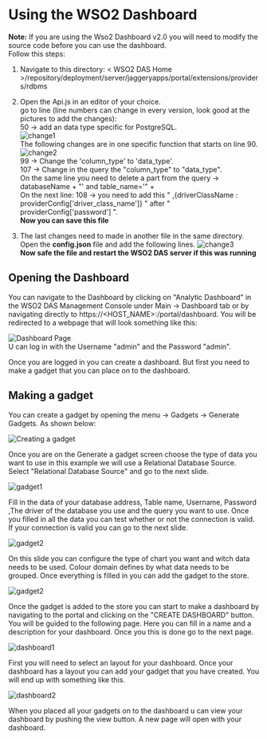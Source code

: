 # Using the WSO2 Dashboard

>  
__Note:__ If you are using the Wso2 Dashboard v2.0 you will need to modify the source code before you can use the dashboard.  
Follow this steps:  
1. Navigate to this directory: < WSO2 DAS Home >/repository/deployment/server/jaggeryapps/portal/extensions/providers/rdbms  
2. Open the Api.js in an editor of your choice.  
go to line (line numbers can change in every version, look good at the pictures to add the changes):  
50 → add an data type specific for PostgreSQL.  
![change1](img/change1.png)  
The following changes are in one specific function that starts on line 90.
![change2](img/change2.png)  
99 → Change the 'column_type' to 'data_type'.  
107 → Change in the query the "column_type" to "data_type".  
On the same line you need to delete a part from the query →   databaseName + "' and table_name='" +  
On the next line:
108 → you need to add this " ,{driverClassName : providerConfig['driver_class_name']} " after "  providerConfig['password'] ".  
__Now you can save this file__  

3. The last changes need to made in another file in the same directory. 
Open the __config.json__ file and add the following lines.
![change3](img/change3.png)  
__Now safe the file and restart the WSO2 DAS server if this was running__
>  

## Opening the Dashboard
You can navigate to the Dashboard by clicking on "Analytic Dashboard" in the WSO2 DAS Management Console under Main → Dashboard tab or by navigating directly to https://<HOST_NAME>:<PORT>/portal/dashboard.
You will be redirected to a webpage that will look something like this:  

![Dashboard Page](img/DashboardPage.png)  
U can log in with the Username "admin" and the Password "admin".

Once you are logged in you can create a dashboard. But first you need to make a gadget that you can place on to the dashboard.

## Making a gadget  
You can create a gadget by opening the menu → Gadgets → Generate Gadgets. As shown below:  


![Creating a gadget](img/creatinggadget.gif)  

Once you are on the Generate a gadget screen choose the type of data you want to use in this example we will use a Relational Database Source.  
Select "Relational Database Source" and go to the next slide.  

![gadget1](img/gadget1.png)  

Fill in the data of your database address, Table name, Username, Password ,The driver of the database you use and the query you want to use. Once you filled in all the data you can test whether or not the connection is valid. If your connection is valid you can go to the next slide.  

![gadget2](img/gadget2.png)  

On this slide you can configure the type of chart you want and witch data needs to be used. Colour domain defines by what data needs to be grouped. Once everything is filled in you can add the gadget to the store.

![gadget2](img/gadget3.png)  

Once the gadget is added to the store you can start to make a dashboard by navigating to the portal and clicking on the "CREATE DASHBOARD" button. You will be guided to the following page. Here you can fill in a name and a description for your dashboard. Once you this is done go to the next page.

![dashboard1](img/dashboard1.png)  

First you will need to select an layout for your dashboard.
Once your dashboard has a layout you can add your gadget that you have created. You will end up with something like this.  

![dashboard2](img/dashboard2.png)  

When you placed all your gadgets on to the dashboard u can view your dashboard by pushing the view button. A new page will open with your dashboard.
